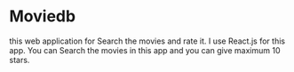 # Moviedb
this web application for Search the movies and rate it. I use React.js for this app. You can Search the movies in this app and you can give maximum 10 stars.
